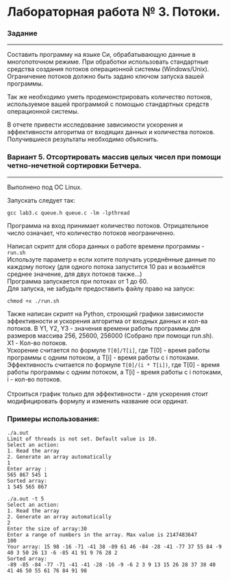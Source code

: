 # Лабораторная работа № 3. Потоки.

### Задание   

---

Составить программу на языке Си, обрабатывающую данные в многопоточном режиме. При обработки использовать стандартные средства создания потоков операционной системы (Windows/Unix). Ограничение потоков должно быть задано ключом запуска вашей программы.

Так же необходимо уметь продемонстрировать количество потоков, используемое вашей программой с помощью стандартных средств операционной системы.

В отчете привести исследование зависимости ускорения и эффективности алгоритма от входящих данных и количества потоков. Получившиеся результаты необходимо объяснить.



### Вариант 5. Отсортировать массив целых чисел при помощи четно-нечетной сортировки Бетчера.

---
Выполнено под OC Linux.

Запускать следует так: 
```shell
gcc lab3.c queue.h queue.c -lm -lpthread
```
Программа на вход принимает количество потоков. Отрицательное число означает, что количество потоков неограниченно.

Написал скрипт для сбора данных о работе времени программы - `run.sh`</br>
Используте параметр `m` если хотите получать усреднённые данные по каждому потоку (для одного потока запустится 10 раз и возьмётся среднее значение, для двух потоков также...)</br>
Программа запускается при потоках от 1 до 60.</br>
Для запуска, не забудьте предоставить файлу право на запуск:
```shell
chmod +x ./run.sh
```

Также написан скрипт на Python, строющий графики зависимости эффективности и ускорения алгоритма от входных данных и кол-ва потоков.
В Y1, Y2, Y3 - значения времени работы программы для размеров массива 256, 25600, 256000 (Собрано при помощи run.sh).</br>
X1 - Кол-во потоков. </br>
Ускорение считается по формуле `T[0]/T[i]`, где T[0] - время работы программы с одним потоком, а T[i] - время работы с i потоками.</br>
Эффективность считается по формуле `T[0]/(i * T[i])`, где T[0] - время работы программы с одним потоком, а T[i] - время работы с i потоками, i - кол-во потоков. </br>  
Строиться график только для эффективности - для ускорения стоит модифицировать формулу и изменить название оси ординат.

### Примеры использования:
```shell
./a.out                                 
Limit of threads is not set. Default value is 10.
Select an action:
1. Read the array
2. Generate an array automatically
1
Enter array :
565 867 545 1
Sorted array:
1 545 565 867
```
```shell
./a.out -t 5
Select an action:
1. Read the array
2. Generate an array automatically
2
Enter the size of array:30
Enter a range of numbers in the array. Max value is 2147483647
100
Your array: 15 98 -16 -71 -41 38 -89 61 46 -84 -28 -41 -77 37 55 84 -9 40 3 50 26 13 -6 -85 41 91 9 76 28 2
Sorted array:
-89 -85 -84 -77 -71 -41 -41 -28 -16 -9 -6 2 3 9 13 15 26 28 37 38 40 41 46 50 55 61 76 84 91 98
```
